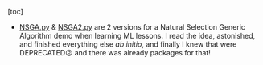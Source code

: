 [toc]

- [NSGA.py](./NSGA.py) & [NSGA2.py](./NSGA2.py) are 2 versions for a Natural Selection Generic Algorithm demo when learning ML lessons. I read the idea, astonished, and finished everything else *ab initio*, and finally I knew that were DEPRECATED:angry: and there was already packages for that!